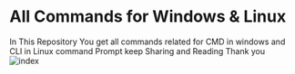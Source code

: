 # All Commands for Windows & Linux
 In This Repository You get all commands related for CMD in windows and CLI in Linux command Prompt keep Sharing and Reading Thank you
![index](https://user-images.githubusercontent.com/60054130/115111098-423de800-9f9c-11eb-8576-5a465fad5497.jpg)
